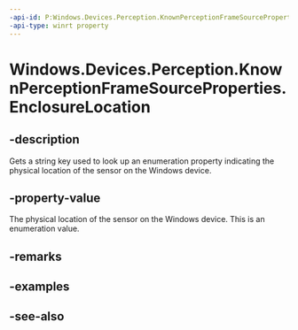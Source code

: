 ----api-id: P:Windows.Devices.Perception.KnownPerceptionFrameSourceProperties.EnclosureLocation
-api-type: winrt property
---<!-- Property syntaxpublic string EnclosureLocation { get; }--># Windows.Devices.Perception.KnownPerceptionFrameSourceProperties.EnclosureLocation## -descriptionGets a string key used to look up an enumeration property indicating the physical location of the sensor on the Windows device.## -property-valueThe physical location of the sensor on the Windows device. This is an enumeration value.## -remarks## -examples## -see-also